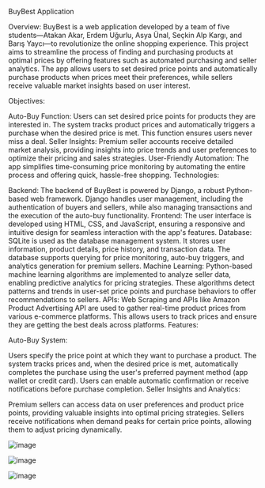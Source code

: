 BuyBest Application

Overview: BuyBest is a web application developed by a team of five students—Atakan Akar, Erdem Uğurlu, Asya Ünal, Seçkin Alp Kargı, and Barış Yaycı—to revolutionize the online shopping experience. This project aims to streamline the process of finding and purchasing products at optimal prices by offering features such as automated purchasing and seller analytics. The app allows users to set desired price points and automatically purchase products when prices meet their preferences, while sellers receive valuable market insights based on user interest.

Objectives:

Auto-Buy Function: Users can set desired price points for products they are interested in. The system tracks product prices and automatically triggers a purchase when the desired price is met. This function ensures users never miss a deal.
Seller Insights: Premium seller accounts receive detailed market analysis, providing insights into price trends and user preferences to optimize their pricing and sales strategies.
User-Friendly Automation: The app simplifies time-consuming price monitoring by automating the entire process and offering quick, hassle-free shopping.
Technologies:

Backend: The backend of BuyBest is powered by Django, a robust Python-based web framework. Django handles user management, including the authentication of buyers and sellers, while also managing transactions and the execution of the auto-buy functionality.
Frontend: The user interface is developed using HTML, CSS, and JavaScript, ensuring a responsive and intuitive design for seamless interaction with the app's features.
Database: SQLite is used as the database management system. It stores user information, product details, price history, and transaction data. The database supports querying for price monitoring, auto-buy triggers, and analytics generation for premium sellers.
Machine Learning: Python-based machine learning algorithms are implemented to analyze seller data, enabling predictive analytics for pricing strategies. These algorithms detect patterns and trends in user-set price points and purchase behaviors to offer recommendations to sellers.
APIs: Web Scraping and APIs like Amazon Product Advertising API are used to gather real-time product prices from various e-commerce platforms. This allows users to track prices and ensure they are getting the best deals across platforms.
Features:

Auto-Buy System:

Users specify the price point at which they want to purchase a product.
The system tracks prices and, when the desired price is met, automatically completes the purchase using the user's preferred payment method (app wallet or credit card).
Users can enable automatic confirmation or receive notifications before purchase completion.
Seller Insights and Analytics:

Premium sellers can access data on user preferences and product price points, providing valuable insights into optimal pricing strategies.
Sellers receive notifications when demand peaks for certain price points, allowing them to adjust pricing dynamically.

![image](https://github.com/user-attachments/assets/df934bf4-2a6a-4aba-b96b-bffd8096d174)

![image](https://github.com/user-attachments/assets/58a77938-2924-4fa3-a4f1-a7226829e5d1)

![image](https://github.com/user-attachments/assets/b3b211e1-dbbb-4673-9182-d73768d13ec7)






